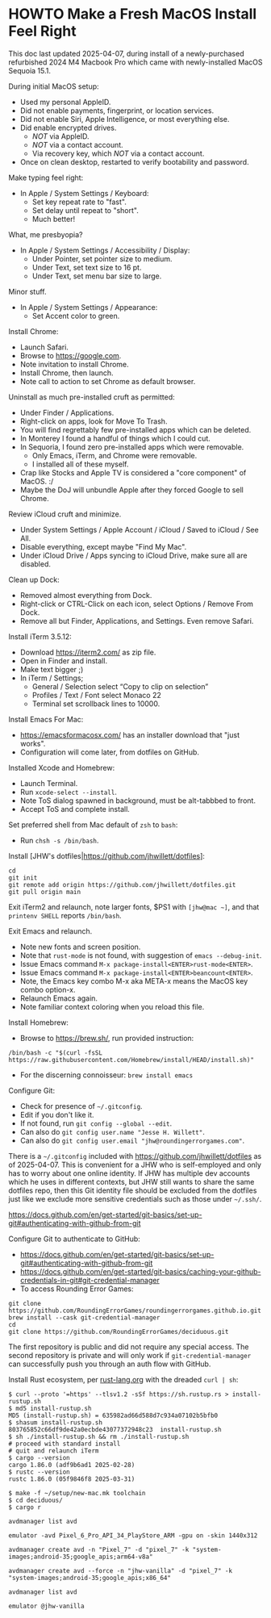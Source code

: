 # HOWTO Make a Fresh MacOS Install Feel Right

This doc last updated 2025-04-07, during install of a newly-purchased
refurbished 2024 M4 Macbook Pro which came with newly-installed MacOS Sequoia
15.1.

During initial MacOS setup:
* Used my personal AppleID.
* Did not enable payments, fingerprint, or location services.
* Did not enable Siri, Apple Intelligence, or most everything else.
* Did enable encrypted drives.
  * _NOT_ via AppleID.
  * _NOT_ via a contact account.
  * Via recovery key, which _NOT_ via a contact account.
* Once on clean desktop, restarted to verify bootability and password.

Make typing feel right:
* In Apple / System Settings / Keyboard:
  * Set key repeat rate to "fast".
  * Set delay until repeat to "short".
  * Much better!

What, me presbyopia?
* In Apple / System Settings / Accessibility / Display:
  * Under Pointer, set pointer size to medium.
  * Under Text, set text size to 16 pt.
  * Under Text, set menu bar size to large.

Minor stuff.
* In Apple / System Settings / Appearance:
  * Set Accent color to green.

Install Chrome:
* Launch Safari.
* Browse to https://google.com.
* Note invitation to install Chrome.
* Install Chrome, then launch.
* Note call to action to set Chrome as default browser.

Uninstall as much pre-installed cruft as permitted:
* Under Finder / Applications.
* Right-click on apps, look for Move To Trash.
* You will find regrettably few pre-installed apps which can be deleted.
* In Monterey I found a handful of things which I could cut.
* In Sequoria, I found zero pre-installed apps which were removable.
  * Only Emacs, iTerm, and Chrome were removable.
  * I installed all of these myself.
* Crap like Stocks and Apple TV is considered a "core component" of MacOS. :/
* Maybe the DoJ will unbundle Apple after they forced Google to sell Chrome.

Review iCloud cruft and minimize.
* Under System Settings / Apple Account / iCloud / Saved to iCloud / See All.
* Disable everything, except maybe "Find My Mac".
* Under iCloud Drive / Apps syncing to iCloud Drive, make sure all are disabled.

Clean up Dock:
* Removed almost everything from Dock.
* Right-click or CTRL-Click on each icon, select Options / Remove From Dock.
* Remove all but Finder, Applications, and Settings.  Even remove Safari.

Install iTerm 3.5.12:
* Download https://iterm2.com/ as zip file.
* Open in Finder and install.
* Make text bigger ;)
* In iTerm / Settings;
  * General / Selection select “Copy to clip on selection”
  * Profiles / Text / Font select Monaco 22
  * Terminal set scrollback lines to 10000.

Install Emacs For Mac:
  * https://emacsformacosx.com/ has an installer download that "just works".
  * Configuration will come later, from dotfiles on GitHub.

Installed Xcode and Homebrew:
* Launch Terminal.
* Run `xcode-select --install`.
* Note ToS dialog spawned in background, must be alt-tabbbed to front.
* Accept ToS and complete install.

Set preferred shell from Mac default of `zsh` to `bash`:
* Run `chsh -s /bin/bash`.

Install [JHW's dotfiles|https://github.com/jhwillett/dotfiles]:
```
cd
git init
git remote add origin https://github.com/jhwillett/dotfiles.git
git pull origin main
```

Exit iTerm2 and relaunch, note larger fonts, $PS1 with `[jhw@mac ~]`, and that
`printenv SHELL` reports `/bin/bash`.

Exit Emacs and relaunch.
* Note new fonts and screen position.
* Note that `rust-mode` is not found, with suggestion of `emacs --debug-init`.
* Issue Emacs command `M-x package-install<ENTER>rust-mode<ENTER>`.
* Issue Emacs command `M-x package-install<ENTER>beancount<ENTER>`.
* Note, the Emacs key combo M-x aka META-x means the MacOS key combo option-x.
* Relaunch Emacs again.
* Note familiar context coloring when you reload this file.

Install Homebrew:
* Browse to https://brew.sh/, run provided instruction:
```
/bin/bash -c "$(curl -fsSL https://raw.githubusercontent.com/Homebrew/install/HEAD/install.sh)"
```
* For the discerning connoisseur: `brew install emacs`

Configure Git:
* Check for presence of `~/.gitconfig`.
* Edit if you don't like it.
* If not found, run `git config --global --edit`.
* Can also do `git config user.name "Jesse H. Willett"`.
* Can also do `git config user.email "jhw@roundingerrorgames.com"`.

There is a `~/.gitconfig` included with https://github.com/jhwillett/dotfiles as
of 2025-04-07.  This is convenient for a JHW who is self-employed and only has
to worry about one online identity.  If JHW has multiple dev accounts which he
uses in different contexts, but JHW still wants to share the same dotfiles repo,
then this Git identity file should be excluded from the dotfiles just like we
exclude more sensitive credentials such as those under `~/.ssh/`.

https://docs.github.com/en/get-started/git-basics/set-up-git#authenticating-with-github-from-git

Configure Git to authenticate to GitHub:
* https://docs.github.com/en/get-started/git-basics/set-up-git#authenticating-with-github-from-git
* https://docs.github.com/en/get-started/git-basics/caching-your-github-credentials-in-git#git-credential-manager
* To access Rounding Error Games:
```
git clone https://github.com/RoundingErrorGames/roundingerrorgames.github.io.git
brew install --cask git-credential-manager
cd
git clone https://github.com/RoundingErrorGames/deciduous.git
```
The first repository is public and did not require any special access.  The
second repository is private and will only work if `git-credential-manager` can
successfully push you through an auth flow with GitHub.

Install Rust ecosystem, per [rust-lang.org](https://www.rust-lang.org/learn/get-started) with the dreaded `curl | sh`:
```
$ curl --proto '=https' --tlsv1.2 -sSf https://sh.rustup.rs > install-rustup.sh
$ md5 install-rustup.sh
MD5 (install-rustup.sh) = 635982ad66d588d7c934a07102b5bfb0
$ shasum install-rustup.sh
803765852c66df9de42a0ecbde43077372948c23  install-rustup.sh
$ sh ./install-rustup.sh && rm ./install-rustup.sh
# proceed with standard install
# quit and relaunch iTerm
$ cargo --version
cargo 1.86.0 (adf9b6ad1 2025-02-28)
$ rustc --version
rustc 1.86.0 (05f9846f8 2025-03-31)
```

```
$ make -f ~/setup/new-mac.mk toolchain
$ cd deciduous/
$ cargo r
```

```
avdmanager list avd

emulator -avd Pixel_6_Pro_API_34_PlayStore_ARM -gpu on -skin 1440x312

avdmanager create avd -n "Pixel_7" -d "pixel_7" -k "system-images;android-35;google_apis;arm64-v8a"

avdmanager create avd --force -n "jhw-vanilla" -d "pixel_7" -k "system-images;android-35;google_apis;x86_64"

avdmanager list avd

emulator @jhw-vanilla
```
